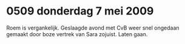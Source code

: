 # 0509 donderdag 7 mei 2009
Roem is vergankelijk. Geslaagde avond met CvB weer snel ongedaan gemaakt door boze vertrek van Sara zojuist. Laten gaan.
